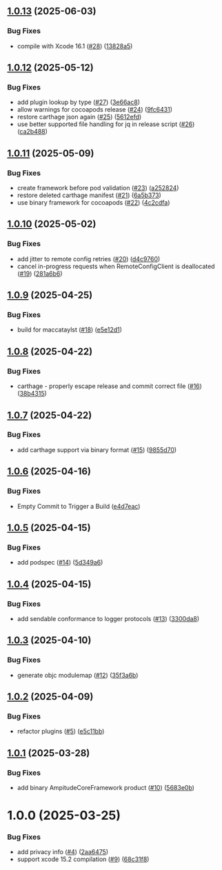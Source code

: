 ## [1.0.13](https://github.com/amplitude/AmplitudeCore-Swift/compare/v1.0.12...v1.0.13) (2025-06-03)


### Bug Fixes

* compile with Xcode 16.1 ([#28](https://github.com/amplitude/AmplitudeCore-Swift/issues/28)) ([13828a5](https://github.com/amplitude/AmplitudeCore-Swift/commit/13828a54d759d49c4de22a38ffc3b7910a3c38dc))

## [1.0.12](https://github.com/amplitude/AmplitudeCore-Swift/compare/v1.0.11...v1.0.12) (2025-05-12)


### Bug Fixes

* add plugin lookup by type ([#27](https://github.com/amplitude/AmplitudeCore-Swift/issues/27)) ([3e66ac8](https://github.com/amplitude/AmplitudeCore-Swift/commit/3e66ac8ec20c9ba6d3c658ec137369988f565370))
* allow warnings for cocoapods release ([#24](https://github.com/amplitude/AmplitudeCore-Swift/issues/24)) ([9fc6431](https://github.com/amplitude/AmplitudeCore-Swift/commit/9fc64312f50878c7259f7191f4ed22ef8608408c))
* restore carthage json again ([#25](https://github.com/amplitude/AmplitudeCore-Swift/issues/25)) ([5612efd](https://github.com/amplitude/AmplitudeCore-Swift/commit/5612efd34f92b1eea15d3b718fddb89e749665c7))
* use better supported file handling for jq in release script ([#26](https://github.com/amplitude/AmplitudeCore-Swift/issues/26)) ([ca2b488](https://github.com/amplitude/AmplitudeCore-Swift/commit/ca2b48886aa471e350358781b078fbeed59d5d09))

## [1.0.11](https://github.com/amplitude/AmplitudeCore-Swift/compare/v1.0.10...v1.0.11) (2025-05-09)


### Bug Fixes

* create framework before pod validation ([#23](https://github.com/amplitude/AmplitudeCore-Swift/issues/23)) ([a252824](https://github.com/amplitude/AmplitudeCore-Swift/commit/a25282486f04926a34099ff3863e65849589a475))
* restore deleted carthage manifest ([#21](https://github.com/amplitude/AmplitudeCore-Swift/issues/21)) ([6a5b373](https://github.com/amplitude/AmplitudeCore-Swift/commit/6a5b373ee5b9293fc4ee244787c2d4d25547c7f2))
* use binary framework for cocoapods ([#22](https://github.com/amplitude/AmplitudeCore-Swift/issues/22)) ([4c2cdfa](https://github.com/amplitude/AmplitudeCore-Swift/commit/4c2cdfa30277e9f5d04b01b08b3690040229615b))

## [1.0.10](https://github.com/amplitude/AmplitudeCore-Swift/compare/v1.0.9...v1.0.10) (2025-05-02)


### Bug Fixes

* add jitter to remote config retries ([#20](https://github.com/amplitude/AmplitudeCore-Swift/issues/20)) ([d4c9760](https://github.com/amplitude/AmplitudeCore-Swift/commit/d4c97601a0a8410c42ffffb4174f5ef6d2e4c915))
* cancel in-progress requests when RemoteConfigClient is deallocated ([#19](https://github.com/amplitude/AmplitudeCore-Swift/issues/19)) ([281a6b6](https://github.com/amplitude/AmplitudeCore-Swift/commit/281a6b63274fcd2032a4d2b48cdc2ddd4ad116bb))

## [1.0.9](https://github.com/amplitude/AmplitudeCore-Swift/compare/v1.0.8...v1.0.9) (2025-04-25)


### Bug Fixes

* build for maccataylst ([#18](https://github.com/amplitude/AmplitudeCore-Swift/issues/18)) ([e5e12d1](https://github.com/amplitude/AmplitudeCore-Swift/commit/e5e12d1742daf0755ccd872d2dd83158a080e464))

## [1.0.8](https://github.com/amplitude/AmplitudeCore-Swift/compare/v1.0.7...v1.0.8) (2025-04-22)


### Bug Fixes

* carthage - properly escape release and commit correct file ([#16](https://github.com/amplitude/AmplitudeCore-Swift/issues/16)) ([38b4315](https://github.com/amplitude/AmplitudeCore-Swift/commit/38b43157323af8fee22814004aa92d1d7dea79ed))

## [1.0.7](https://github.com/amplitude/AmplitudeCore-Swift/compare/v1.0.6...v1.0.7) (2025-04-22)


### Bug Fixes

* add carthage support via binary format ([#15](https://github.com/amplitude/AmplitudeCore-Swift/issues/15)) ([9855d70](https://github.com/amplitude/AmplitudeCore-Swift/commit/9855d706478c1094ef53de118726ba05b147061f))

## [1.0.6](https://github.com/amplitude/AmplitudeCore-Swift/compare/v1.0.5...v1.0.6) (2025-04-16)


### Bug Fixes

* Empty Commit to Trigger a Build ([e4d7eac](https://github.com/amplitude/AmplitudeCore-Swift/commit/e4d7eaca621e739b1102a5429b5556c237638688))

## [1.0.5](https://github.com/amplitude/AmplitudeCore-Swift/compare/v1.0.4...v1.0.5) (2025-04-15)


### Bug Fixes

* add podspec ([#14](https://github.com/amplitude/AmplitudeCore-Swift/issues/14)) ([5d349a6](https://github.com/amplitude/AmplitudeCore-Swift/commit/5d349a6fa6e5782db151a3982639f7ef3a7309e1))

## [1.0.4](https://github.com/amplitude/AmplitudeCore-Swift/compare/v1.0.3...v1.0.4) (2025-04-15)


### Bug Fixes

* add sendable conformance to logger protocols ([#13](https://github.com/amplitude/AmplitudeCore-Swift/issues/13)) ([3300da8](https://github.com/amplitude/AmplitudeCore-Swift/commit/3300da8f34e15aca309a227612bbe9e0c7bcb68b))

## [1.0.3](https://github.com/amplitude/AmplitudeCore-Swift/compare/v1.0.2...v1.0.3) (2025-04-10)


### Bug Fixes

* generate objc modulemap ([#12](https://github.com/amplitude/AmplitudeCore-Swift/issues/12)) ([35f3a6b](https://github.com/amplitude/AmplitudeCore-Swift/commit/35f3a6b31ab0981fed0f679efd5dabb3cecf7538))

## [1.0.2](https://github.com/amplitude/AmplitudeCore-Swift/compare/v1.0.1...v1.0.2) (2025-04-09)


### Bug Fixes

* refactor plugins ([#5](https://github.com/amplitude/AmplitudeCore-Swift/issues/5)) ([e5c11bb](https://github.com/amplitude/AmplitudeCore-Swift/commit/e5c11bb9f2ab318c36faa321490a480ebdbab9b8))

## [1.0.1](https://github.com/amplitude/AmplitudeCore-Swift/compare/v1.0.0...v1.0.1) (2025-03-28)


### Bug Fixes

* add binary AmpitudeCoreFramework product ([#10](https://github.com/amplitude/AmplitudeCore-Swift/issues/10)) ([5683e0b](https://github.com/amplitude/AmplitudeCore-Swift/commit/5683e0b9f6cf24e492eac47d4562bd505aa34cc9))

# 1.0.0 (2025-03-25)


### Bug Fixes

* add privacy info ([#4](https://github.com/amplitude/AmplitudeCore-Swift/issues/4)) ([2aa6475](https://github.com/amplitude/AmplitudeCore-Swift/commit/2aa647584cc76dbb8104dc6028847272894f5ade))
* support xcode 15.2 compilation ([#9](https://github.com/amplitude/AmplitudeCore-Swift/issues/9)) ([68c31f8](https://github.com/amplitude/AmplitudeCore-Swift/commit/68c31f894e02006e258e4dd3ac431bae7c81936f))
